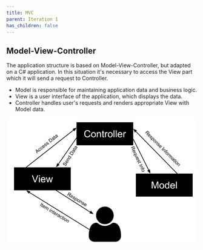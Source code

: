 ```yaml
---
title: MVC
parent: Iteration 1
has_children: false
---
```


## Model-View-Controller
The application structure is based on Model-View-Controller, but adapted on a C# application. In this situation it's necessary to access the View part which it will send a request to Controller.
* Model is responsible for maintaining application data and business logic.
* View is a user interface of the application, which displays the data.
* Controller handles user's requests and renders appropriate View with Model data.

![MVC](../images/final-assignment/MVC.png)